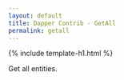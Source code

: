```yaml
---
layout: default
title: Dapper Contrib - GetAll
permalink: getall
---
```


{% include template-h1.html %}

Get all entities.
